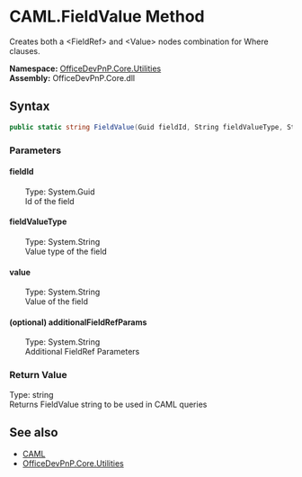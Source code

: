 # CAML.FieldValue Method  
 Creates both a &lt;FieldRef&gt; and &lt;Value&gt; nodes combination for Where clauses.   

**Namespace:** [OfficeDevPnP.Core.Utilities](OfficeDevPnP.Core.Utilities.md)  
**Assembly:** OfficeDevPnP.Core.dll  
## Syntax
```C#
public static string FieldValue(Guid fieldId, String fieldValueType, String value, String additionalFieldRefParams = "")
```
### Parameters
#### fieldId  
&emsp;&emsp;Type: System.Guid  
&emsp;&emsp;Id of the field  

  

#### fieldValueType  
&emsp;&emsp;Type: System.String  
&emsp;&emsp;Value type of the field  

  

#### value  
&emsp;&emsp;Type: System.String  
&emsp;&emsp;Value of the field  

  

#### (optional) additionalFieldRefParams  
&emsp;&emsp;Type: System.String  
&emsp;&emsp;Additional FieldRef Parameters  

  

### Return Value
Type: string  
Returns FieldValue string to be used in CAML queries  


## See also
- [CAML](OfficeDevPnP.Core.Utilities.CAML.md) 
- [OfficeDevPnP.Core.Utilities](OfficeDevPnP.Core.Utilities.md) 

